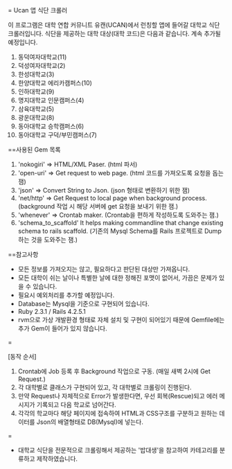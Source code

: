 = Ucan 앱 식단 크롤러

이 프로그램은 대학 연합 커뮤니트 유캔(UCAN)에서 런칭할 앱에 들어갈 대학교 식단 크롤러입니다.
식단을 제공하는 대학 대상(대학 코드)은 다음과 같습니다. 계속 추가될 예정입니다.

1. 동덕여자대학교(11)
2. 덕성여자대학교(2)
3. 한성대학교(3)
4. 한양대학교 에리카캠퍼스(10)
5. 인하대학교(9)
6. 명지대학교 인문캠퍼스(4)
7. 삼육대학교(5)
8. 광운대학교(8)
9. 동아대학교 승학캠퍼스(6)
10. 동아대학교 구덕/부민캠퍼스(7)

==사용된 Gem 목록

1. 'nokogiri' => HTML/XML Paser.
(html 파서)
2. 'open-uri' => Get request to web page.
(html 코드를 가져오도록 요청을 돕는 잼)
3. 'json'	  => Convert String to Json.
(json 형태로 변환하기 위한 잼)
4. 'net/http' => Get Request to local page when background process.
(background 작업 시 해당 서버에 get 요청을 보내기 위한 잼.)
5. 'whenever' => Crontab maker.
(Crontab을 편하게 작성하도록 도와주는 잼.)
6. 'schema_to_scaffold' It helps making commandline that change existing schema to rails scaffold.
(기존의 Mysql Schema를 Rails 프로젝트로 Dump하는 것을 도와주는 잼.)

==참고사항

- 모든 정보를 가져오지는 않고, 필요하다고 판단된 대상만 가져옵니다.
- 모든 대학이 쉬는 날이나 특별한 날에 대한 정해진 포맷이 없어서, 가끔은 문제가 있을 수 있습니다.
- 필요시 예외처리를 추가할 예정입니다.
- Database는 Mysql을 기준으로 구현되어 있습니다.
- Ruby 2.3.1 / Rails 4.2.5.1
- rvm으로 가상 개발환경 형태로 자체 설치 및 구현이 되어있기 때문에 Gemfile에는 추가 Gem이 들어가 있지 않습니다.

=

[동작 순서]

1. Crontab에 Job 등록 후 Background 작업으로 구동. (매일 새벽 2시에 Get Request.)
2. 각 대학별로 클래스가 구현되어 있고, 각 대학별로 크롤링이 진행된다.
3. 만약 Request나 자체적으로 Error가 발생한다면, 우선 회복(Rescue)되고 에러 메시지가 기록되고 다음 학교로 넘어간다.
4. 각각의 학교마다 해당 페이지에 접속하여 HTML과 CSS구조를 구분하고 원하는 데이터를 Json의 배열형태로 DB(Mysql)에 넣는다.

=

* 대학교 식단을 전문적으로 크롤링해서 제공하는 '밥대생'을 참고하여 카테고리를 분류하고 제작하였습니다.